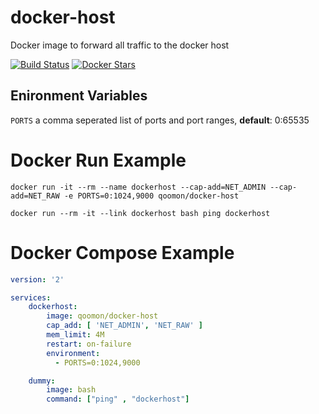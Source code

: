 # docker-host
Docker image to forward all traffic to the docker host

[![Build Status](https://travis-ci.org/qoomon/docker-host.svg?branch=master)](https://travis-ci.org/qoomon/docker-host)
[![Docker Stars](https://img.shields.io/docker/pulls/qoomon/docker-host.svg)](https://hub.docker.com/r/qoomon/docker-host/)

## Enironment Variables
`PORTS` a comma seperated list of ports and port ranges, **default**: 0:65535 

# Docker Run Example
```docker run -it --rm --name dockerhost --cap-add=NET_ADMIN --cap-add=NET_RAW -e PORTS=0:1024,9000 qoomon/docker-host```

```docker run --rm -it --link dockerhost bash ping dockerhost```

# Docker Compose Example
```yaml
version: '2'

services:
    dockerhost:
        image: qoomon/docker-host
        cap_add: [ 'NET_ADMIN', 'NET_RAW' ]
        mem_limit: 4M
        restart: on-failure
        environment:
          - PORTS=0:1024,9000

    dummy:
        image: bash
        command: ["ping" , "dockerhost"]
```
